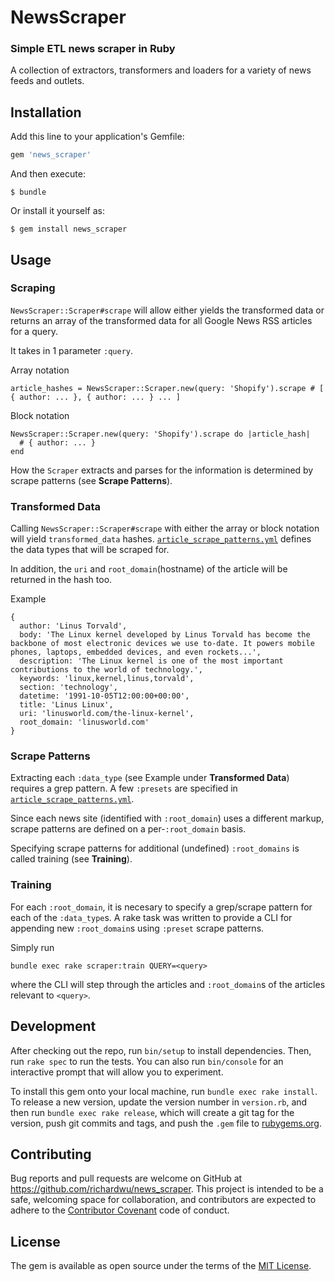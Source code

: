 # NewsScraper

### Simple ETL news scraper in Ruby

A collection of extractors, transformers and loaders for a variety of news feeds and outlets.

## Installation

Add this line to your application's Gemfile:

```ruby
gem 'news_scraper'
```

And then execute:

    $ bundle

Or install it yourself as:

    $ gem install news_scraper

## Usage

### Scraping

`NewsScraper::Scraper#scrape` will allow either yields the transformed data or returns an array of the transformed data for all Google News RSS articles for a query.

It takes in 1 parameter `:query`.

Array notation
```
article_hashes = NewsScraper::Scraper.new(query: 'Shopify').scrape # [ { author: ... }, { author: ... } ... ]
```

Block notation
```
NewsScraper::Scraper.new(query: 'Shopify').scrape do |article_hash|
  # { author: ... }
end
```

How the `Scraper` extracts and parses for the information is determined by scrape patterns (see **Scrape Patterns**).

### Transformed Data

Calling `NewsScraper::Scraper#scrape` with either the array or block notation will yield `transformed_data` hashes. [`article_scrape_patterns.yml`](https://github.com/richardwu/news_scraper/blob/master/config/article_scrape_patterns.yml) defines the data types that will be scraped for.

In addition, the `uri` and `root_domain`(hostname) of the article will be returned in the hash too.

Example
```
{
  author: 'Linus Torvald',
  body: 'The Linux kernel developed by Linus Torvald has become the backbone of most electronic devices we use to-date. It powers mobile phones, laptops, embedded devices, and even rockets...',
  description: 'The Linux kernel is one of the most important contributions to the world of technology.',
  keywords: 'linux,kernel,linus,torvald',
  section: 'technology',
  datetime: '1991-10-05T12:00:00+00:00',
  title: 'Linus Linux',
  uri: 'linusworld.com/the-linux-kernel',
  root_domain: 'linusworld.com'
}
```

### Scrape Patterns

Extracting each `:data_type` (see Example under **Transformed Data**) requires a grep pattern. A few `:presets` are specified in [`article_scrape_patterns.yml`](https://github.com/richardwu/news_scraper/blob/master/config/article_scrape_patterns.yml).

Since each news site (identified with `:root_domain`) uses a different markup, scrape patterns are defined on a per-`:root_domain` basis.

Specifying scrape patterns for additional (undefined) `:root_domains` is called training (see **Training**).

### Training

For each `:root_domain`, it is necesary to specify a grep/scrape pattern for each of the `:data_type`s. A rake task was written to provide a CLI for appending new `:root_domain`s using `:preset` scrape patterns.

Simply run
```
bundle exec rake scraper:train QUERY=<query>
```

where the CLI will step through the articles and `:root_domain`s of the articles relevant to `<query>`.

## Development

After checking out the repo, run `bin/setup` to install dependencies. Then, run `rake spec` to run the tests. You can also run `bin/console` for an interactive prompt that will allow you to experiment.

To install this gem onto your local machine, run `bundle exec rake install`. To release a new version, update the version number in `version.rb`, and then run `bundle exec rake release`, which will create a git tag for the version, push git commits and tags, and push the `.gem` file to [rubygems.org](https://rubygems.org).

## Contributing

Bug reports and pull requests are welcome on GitHub at https://github.com/richardwu/news_scraper. This project is intended to be a safe, welcoming space for collaboration, and contributors are expected to adhere to the [Contributor Covenant](http://contributor-covenant.org) code of conduct.


## License

The gem is available as open source under the terms of the [MIT License](http://opensource.org/licenses/MIT).

